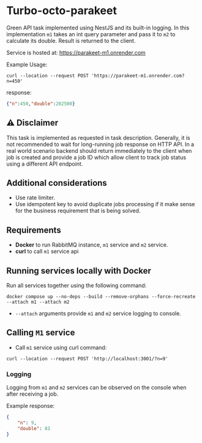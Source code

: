 # Turbo-octo-parakeet

Green API task implemented using NestJS and its built-in logging. In this implementation `m1` takes an int query parameter and pass it to `m2` to calculate its double. Result is returned to the client.

Service is hosted at: https://parakeet-m1.onrender.com

Example Usage:

```console
curl --location --request POST 'https://parakeet-m1.onrender.com?n=450'
```

response:
```json
{"n":450,"double":202500}
```

## ⚠️ Disclaimer

This task is implemented as requested in task description. Generally, it is not recommended to wait for long-running job response on HTTP API. In a real world scenario backend should return immediately to the client when job is created and provide a job ID which allow client to track job status using a different API endpoint.

## Additional considerations

- Use rate limiter.
- Use idempotent key to avoid duplicate jobs processing if it make sense for the business requirement that is being solved.

## Requirements

- **Docker** to run RabbitMQ instance, `m1` service and `m2` service.
- **curl** to call `m1` service api

## Running services locally with Docker

Run all services together using the following command:

```console
docker compose up --no-deps --build --remove-orphans --force-recreate --attach m1 --attach m2
```

- `--attach` arguments provide `m1` and `m2` service logging to console.

## Calling `M1` service

- Call `m1` service using curl command:

```console
curl --location --request POST 'http://localhost:3001/?n=9'
```

### Logging

Logging from `m1` and `m2` services can be observed on the console when after receiving a job.

Example response:

```json
{
    "n": 9,
    "double": 81
}
```
